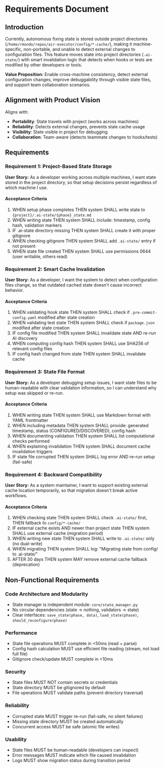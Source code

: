 # Requirements Document

## Introduction

Currently, autonomous fixing state is stored outside project directories (`/home/rmondo/repos/air-executor/config/*-cache/`), making it machine-specific, non-portable, and unable to detect external changes to configuration files. This feature moves state into project directories (`.ai-state/`) with smart invalidation logic that detects when hooks or tests are modified by other developers or tools.

**Value Proposition:** Enable cross-machine consistency, detect external configuration changes, improve debuggability through visible state files, and support team collaboration scenarios.

## Alignment with Product Vision

Aligns with:
- **Portability**: State travels with project (works across machines)
- **Reliability**: Detects external changes, prevents stale cache usage
- **Visibility**: State visible in project for debugging
- **Collaboration**: Team-aware (detects teammate changes to hooks/tests)

## Requirements

### Requirement 1: Project-Based State Storage

**User Story:** As a developer working across multiple machines, I want state stored in the project directory, so that setup decisions persist regardless of which machine I use.

#### Acceptance Criteria

1. WHEN setup phase completes THEN system SHALL write state to `{project}/.ai-state/{phase}_state.md`
2. WHEN writing state THEN system SHALL include: timestamp, config hash, validation markers
3. IF .ai-state directory missing THEN system SHALL create it with proper gitignore
4. WHEN checking gitignore THEN system SHALL add `.ai-state/` entry if not present
5. WHEN state file created THEN system SHALL use permissions 0644 (user writable, others read)

### Requirement 2: Smart Cache Invalidation

**User Story:** As a developer, I want the system to detect when configuration files change, so that outdated cached state doesn't cause incorrect behavior.

#### Acceptance Criteria

1. WHEN validating hook state THEN system SHALL check if `.pre-commit-config.yaml` modified after state creation
2. WHEN validating test state THEN system SHALL check if `package.json` modified after state creation
3. IF config file modified THEN system SHALL invalidate state AND re-run AI discovery
4. WHEN computing config hash THEN system SHALL use SHA256 of relevant config files
5. IF config hash changed from state THEN system SHALL invalidate cache

### Requirement 3: State File Format

**User Story:** As a developer debugging setup issues, I want state files to be human-readable with clear validation information, so I can understand why setup was skipped or re-run.

#### Acceptance Criteria

1. WHEN writing state THEN system SHALL use Markdown format with YAML frontmatter
2. WHEN including metadata THEN system SHALL provide: generated timestamp, status (CONFIGURED/DISCOVERED), config hash
3. WHEN documenting validation THEN system SHALL list computational checks performed
4. WHEN explaining invalidation THEN system SHALL document cache invalidation triggers
5. IF state file corrupted THEN system SHALL log error AND re-run setup (fail-safe)

### Requirement 4: Backward Compatibility

**User Story:** As a system maintainer, I want to support existing external cache location temporarily, so that migration doesn't break active workflows.

#### Acceptance Criteria

1. WHEN checking state THEN system SHALL check `.ai-state/` first, THEN fallback to `config/*-cache/`
2. IF external cache exists AND newer than project state THEN system SHALL use external cache (migration period)
3. WHEN writing new state THEN system SHALL write to `.ai-state/` only (no dual-write)
4. WHEN migrating THEN system SHALL log: "Migrating state from config/ to .ai-state/"
5. AFTER 30 days THEN system MAY remove external cache fallback (deprecation)

## Non-Functional Requirements

### Code Architecture and Modularity
- State manager is independent module: `core/state_manager.py`
- No circular dependencies (state → nothing, validators → state)
- Clear interfaces: `save_state(phase, data)`, `load_state(phase)`, `should_reconfigure(phase)`

### Performance
- State file operations MUST complete in <50ms (read + parse)
- Config hash calculation MUST use efficient file reading (stream, not load full file)
- Gitignore check/update MUST complete in <10ms

### Security
- State files MUST NOT contain secrets or credentials
- State directory MUST be gitignored by default
- File operations MUST validate paths (prevent directory traversal)

### Reliability
- Corrupted state MUST trigger re-run (fail-safe, no silent failures)
- Missing state directory MUST be created automatically
- Concurrent access MUST be safe (atomic file writes)

### Usability
- State files MUST be human-readable (developers can inspect)
- Error messages MUST indicate which file caused invalidation
- Logs MUST show migration status during transition period
